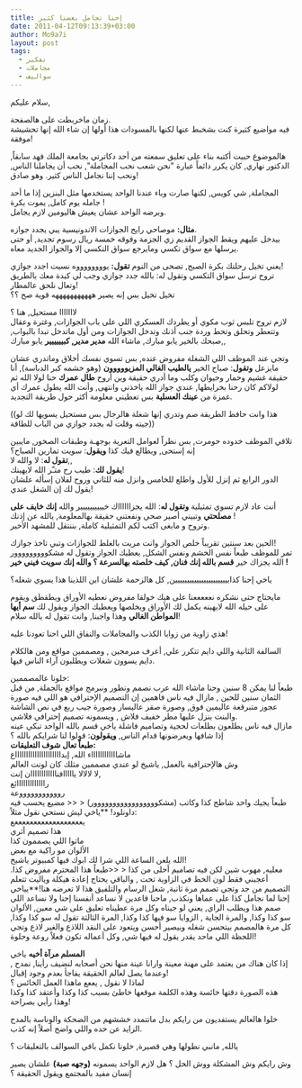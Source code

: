 ```yaml
---
title: إحنا نجامل بعضنا كثير
date: 2011-04-12T09:13:39+03:00
author: Mo9a7i
layout: post
tags:
  - تفكير
  - مجاملات
  - سواليف
---
```


سلام عليكم,

زمان ماخربطت على هالصفحة.  
فيه مواضيع كثيرة كنت بشخبط عنها لكنها بالمسودات هذا أولها إن شاء الله إنها تحشيشة موفقة!

هالموضوع حبيت أكتبه بناء على تعليق سمعته من أحد دكاترتي بجامعة الملك فهد سابقاً, الدكتور نهاري, كان يكرر دائماً عبارة "نحن شعب نحب المجاملة", نحب أن يجاملنا الناس, ونحب إننا نجامل الناس كثير. وهو صادق!

المجاملة, شي كويس, لكنها صارت وباء عندنا الواحد يستخدمها مثل البنزين إذا ما أحد جامله يوم كامل, يموت بكرة !  
وبرضه الواحد عشان يعيش هاليومين لازم يجامل.

**مثال:** موصاحي رايح الجوازات الاندونيسية يبي يجدد جوازه.  
بيدخل عليهم ويقط الجواز القديم زي الجزمة وفوقه خمسة ريال رسوم تجديد, أو حتى يرسلها مع سواق تكسي ومايرجع سواق التكسي إلا والجواز الجديد معاه.

يعني تخيل رحلتك بكرة الصبح, تصحى من النوم **تقول:** يووووووووه نسيت اجدد جوازي!  
تروح ترسل سواق التكسي وتقول له: بالله جدد جوازي وجب لي كبدة معك بالطريق وتعال نلحق عالمطار!  
تخيل تخيل بس إنه يصير هههههههههههه قوية صح ؟؟

لااااااا مستحيل, هنا ؟  
لازم تروح تلبس ثوب مكوي أو يطردك العسكري اللي على باب الجوازات, وغترة وعقال وتتعطر وتحلق وتحط وردة جنب أذنك وتدخل الجوازات ومن أول ماتدخل تبدا بالبواب, صبحك بالخير يابو مبارك, ماشاء الله **مدير مدير, كبيييييير** يابو مبارك,,

وتجي عند الموظف اللي الشغلة مفروض عنده, بس تسوي نفسك أخلاق وماتدري عشان مايزعل **وتقول**: صباح الخير **يالطيب الغالي المزيووووون** (وهو خشمه كبر الدباسة), أنا حقيقة غشيم وحمار وحيوان وكلب وما أدري حقيقة وين أروح **طال عمرك** حنا لولا الله ثم لولاكم  كان رحنا بخرايطها, عندي جواز الله ياخذني وانتهى, وأنت الله يطول عمرك أي غمزة من **عينك العسلية** بس تعطيني معلومة أكثر حول طريقة التجديد.

((هذا وانت حافظ الطريقة صم وتدري إنها شغلة هالرجال بس مستحيل يسويها لك لو جيته وقلت له بجدد جوازي من الباب للطاقة))

تلاقي الموظف خدوده حومرت, بس نظراً لعوامل التعرية بوجهـة وطبقات الصخور, مايبين إنه إستحى, ويطالع فيك كذا **ويقول**: سويت تمارين الصباح؟  
**تقول له**: لا والله لا,,  
**يقول لك**: طيب رح متـّر الله لايهينك!  
الدور الرابع ثم إنزل للأول واطلع للخامس وانزل منه للثاني وروح لفلان إسأله علشان يقول لك إن الشغل عندي!

أنت عاد لازم تسوي تمثيلية **وتقول له**: الله يجزااااااك خيييييييييير والله **إنك خايف على مصلحتي** وتبيني أصير صحي ونفعتني حقيقة بهالمعلومة, يالله عن إذنك !  
وتروح و  مابغى اكتب لكم التمثيلية كاملة, بننتقل للمشهد الأخير.

الحين بعد سنتين تقريباً خلص الجواز وانت مريت بالغلط للجوازات وتبي تاخذ جوازك!  
تمر للموظف طبعاً نفس الخشم ونفس الشكل, يعطيك الجواز وتقول له مشكووووووووور الله يجزاك خير **قسم بالله إنك فنان, كيف خلصته بهالسرعة ؟ والله إنك سويت فيني خير !**

ياخي إحنا كذابيييييييييييييييييييييين, كل هالزحمة علشان ابن اللذينا هذا يسوي شغله؟

مايحتاج حتى نشكره نعععععنا على هيك خولقا مفروض نعطيه الأوراق ويطقطق ويقوم على حيله الله لايهينه يكمل لك الأوراق ويخلصها ويعطيك الجواز ويقول لك **سم أيها المواطن الغالي** وهذا واجبنا, وانت تقول له يالله سلام!

هذي زاوية من زوايا الكذب والمجاملات والنفاق اللي احنا تعودنا عليه!

السالفة الثانية واللي دايم تتكرر علي, أعرف مبرمجين , ومصممين مواقع ومن هالكلام دايم يسوون شغلات ويطلبون آراء الناس فيها.

خلونا عالمصممين:  
طبعاً لنا يمكن 8 سنين وحنا ماشاء الله عرب نصمم ونطور ونبرمج مواقع بالجملة, من قبل الثمان سنين للحين , مازال فيه ناس فاهمين إن التصميم الإحترافي هو اللي فيه صورة عجوز متبرقعة عاليمين فوق, وصورة صقر عاليسار وصورة جيب ربع في نص الشاشة والبنت ينزل عليها مطر خفيف فلاش , ويسمونه تصميم إحترافي فلاشي.  
مازال فيه ناس يطلعون بطلعات لحجية وتصاميم فاشلة ياخي قسم بالله الواحد تبكي عينه إذا شافها ويعرضونها قدام الناس, **ويقولون**: قولوا لنا شرايكم بالله ؟  
**طبعاً تعال شوف التعليقات:**  
ماشااااااااااااء الله, إبداااااااااااااااااااااع  
وش هالإحترافية بالعمل, ياشيخ لو عندي مصممين مثلك كان لونت العالم  
لا لالالا يااااافناااااااااااان إنت,  
رااااااااااااائع  
روووووووووووعة  
طبعاً يجيك واحد شاطح كذا وكاتب (مشكووووووووووووووووور) < << مضيع يحسب فيه داونلود! **ياخي ليش نستحي نقول مثلاً:  
يععععععععععععععععععع  
هذا تصميم أثري  
ماتوا اللي يصممون كذا  
الألوان مو راكبة مع بعض  
الله يلعن الساعة اللي شرا لك ابوك فيها كمبيوتر ياشيخ!  
معليه, مهوب شين لكن فيه تصاميم أحلى من كذا < <<طبعاً هذا المحترم مفروض كذا. أعجبني فقط لون الخط في الزاوية تحت , والباقي يحتاج إعادة هيكلة وياليت تتعلم التصميم من جد وتجي تصمم مرة ثانية, شغل الرسام والتلفيق هذا لا تعرضه هنا!**يياخي إحنا لما نجامل كذا على عماها ونكذب, ماحنا قاعدين لا نساعد أنفسنا إحنا ولا نساعد اللي صمم هذا ويطلب الراي, يعني لو جيناه وكل مرة عطيناه تعليق على شي معين, الألوان سو كذا وكذا, والمرة الجاية , الزوايا سو فيها كذا وكذا, المرة الثالثة تقول له سو كذا وكذا, كل مرة هالمصمم بيتحسن شغله وبيصير أحسن ويتعود على النقد اللاذع والغير لاذع وتجي اللحظة اللي ماحد يقدر يقول له فيها شي, وكل أعماله تكون فعلاً روعة وحلوة!

**المسلم مرآة أخيه** ياخي  
إذا كان هناك من يعتمد على مهنة معينة وارانا عينة منها نحن أصحابه لنضيف رأينا, نمدح , وعندما يصل لعالم الحقيقة يفاجأ بعدم وجود إقبال!  
لماذا لا نقول , يععع ماهذا العمل الخائس ؟  
هذه الصورة دقتها خائسة وهذه الكلمة موقعها خاطئ بسبب كذا وكذا وأعتقد كذا وكذا وهذا رأيي بصراحة!

خلوا هالعالم يستفديون من رايكم بدل ماتتمدد خششهم من الضحكة والوناسة بالمدح الزايد عن حده واللي واضح أصلاً إنه كذب.

يالله, مانبي نطولها وهي قصيرة, خلونا نكمل باقي السوالف بالتعليقات ؟

وش رايكم وش المشكلة ووش الحل ؟ هل لازم الواحد يسمونه **(وجهه صبة)** علشان يصير إنسان مفيد بالمجتمع ويقول الحقيقة ؟